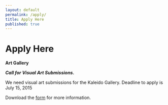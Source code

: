 ```yaml
---
layout: default
permalink: /apply/
title: Apply Here
published: true
---
```



# Apply Here

**Art Gallery**

***Call for Visual Art Submissions.***

We need visual art submissions for the Kaleido Gallery. 
Deadline to apply is July 15, 2015

Download the [form](https://www.dropbox.com/s/8wt4u75zv1fd2x0/2015-ArtGallery.pdf?dl=0) for more information. 


